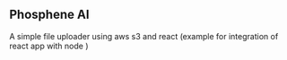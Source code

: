## Phosphene AI
A simple file uploader using aws s3 and react
(example for integration of react app with node )
